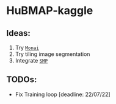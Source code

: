 # HuBMAP-kaggle

## Ideas:
1. Try [`Monai`](https://github.com/Project-MONAI/MONAI)
2. Try tiling image segmentation
3. Integrate [`SMP`](https://segmentation-modelspytorch.readthedocs.io/en/latest/)

## TODOs:
- Fix Training loop [deadline: 22/07/22]
